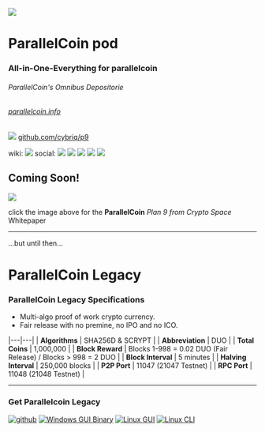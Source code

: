 [![](https://raw.githubusercontent.com/p9c/p9/main/pkg/logo/logo_nocircle128x128.svg)](https://p9c.github.io/pod/)

# ParallelCoin pod

### All-in-One-Everything for parallelcoin

###### ParallelCoin's Omnibus Depositorie

###### [parallelcoin.info](https://parallelcoin.info)

![](https://raw.githubusercontent.com/p9c/p9/main/docs/GitHub-Mark-32px.png) [github.com/cybriq/p9](https://github.com/cybriq/p9)

wiki: [![](https://raw.githubusercontent.com/p9c/p9/main/docs/wiki.svg)](https://github.com/cybriq/p9/wiki)
social: [![](https://raw.githubusercontent.com/p9c/p9/main/docs/telegram.svg)](https://t.me/ParallelCoinPlan9)
[![](https://raw.githubusercontent.com/p9c/p9/main/docs/discord.svg)](https://discord.gg/yB9sYmm3cZ)
[![](https://raw.githubusercontent.com/p9c/p9/main/docs/fb.svg)](https://www.facebook.com/parallelcoin)
[![](https://raw.githubusercontent.com/p9c/p9/main/docs/twitter.svg)](https://twitter.com/parallelcoinduo)
[![](https://raw.githubusercontent.com/p9c/p9/main/docs/GitHub-Mark-32px.png)](https://github.com/cybriq/p9/discussions)

## Coming Soon!

[![](https://raw.githubusercontent.com/p9c/p9/main/docs/socialpreview.jpg)](https://raw.githubusercontent.com/p9c/p9/main/docs/whitepaper/whitepaper.md)

click the image above for the **ParallelCoin** *Plan 9 from Crypto Space*
Whitepaper

---

...but until then...

# ParallelCoin Legacy

### ParallelCoin Legacy Specifications

- Multi-algo proof of work crypto currency.
- Fair release with no premine, no IPO and no ICO.

|---|---|
| **Algorithms** | SHA256D & SCRYPT |
| **Abbreviation** | DUO |
| **Total Coins** | 1,000,000 |
| **Block Reward** | Blocks 1-998 = 0.02 DUO (Fair Release) / Blocks > 998 = 2 DUO |
| **Block Interval** | 5 minutes |
| **Halving Interval** | 250,000 blocks |
| **P2P Port** | 11047 (21047 Testnet) |
| **RPC Port** | 11048 (21048 Testnet) |

---

### Get Parallelcoin Legacy

[![github](https://raw.githubusercontent.com/thecreation/brand-icons/master/src/svg/github.svg)](https://github.com/p9c/pod-archive/tree/master/legacy)
[![Windows GUI Binary](https://raw.githubusercontent.com/thecreation/brand-icons/master/src/svg/windows.svg)](https://github.com/p9c/pod-archive/releases/download/1.2.0/Parallelcoin-qt-v1.2.0.0-Win.zip)
[![Linux GUI](https://raw.githubusercontent.com/thecreation/brand-icons/master/src/svg/linux.svg)](https://github.com/p9c/pod-archive/releases/download/v1.2.0/parallelcoin-qt-x86_64.AppImage)
[![Linux CLI](https://raw.githubusercontent.com/cmedinam/scripts/033106979fc7e58a6d363efe52236ef07a55de08/linux/custom/focal-fossa/usr/share/icons/HighContrast/scalable/places/network-server.svg)](https://github.com/p9c/pod-archive/releases/download/1.2.0/parallelcoind-x86_64.AppImage)
